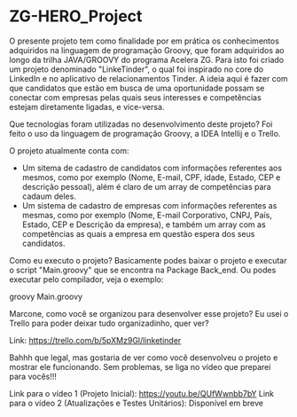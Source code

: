 # ZG-HERO_Project

O presente projeto tem como finalidade por em prática os conhecimentos adquiridos na linguagem de programação Groovy, que foram adquiridos ao longo da trilha JAVA/GROOVY
do programa Acelera ZG. Para isto foi criado um projeto denominado "LinkeTinder", o qual foi inspirado no core do LinkedIn e no aplicativo de relacionamentos Tinder.
A ideia aqui é fazer com que candidatos que estão em busca de uma oportunidade possam se conectar com empresas pelas quais seus interesses e competências estejam
diretamente ligadas, e vice-versa. 

Que tecnologias foram utilizadas no desenvolvimento deste projeto?
Foi feito o uso da linguagem de programação Groovy, a IDEA Intellij e o Trello.

O projeto atualmente conta com:
  - Um sitema de cadastro de candidatos com informações referentes aos mesmos, como por exemplo (Nome, E-mail, CPF, idade, Estado, CEP e descrição pessoal), além é claro de um 
    array de competências para cadaum deles.
  - Um sistema de cadastro de empresas com informações referentes as mesmas, como por exemplo (Nome, E-mail Corporativo, CNPJ, País, Estado, CEP e Descrição da empresa), e também um array com as
    competências as quais a empresa em questão espera dos seus candidatos.

Como eu executo o projeto?
Basicamente podes baixar o projeto e executar o script "Main.groovy" que se encontra na Package Back_end. Ou podes executar pelo compilador, veja o exemplo:

groovy Main.groovy

Marcone, como você se organizou para desenvolver esse projeto?
Eu usei o Trello para poder deixar tudo organizadinho, quer ver?

Link: https://trello.com/b/5pXMz9Gl/linketinder

Bahhh que legal, mas gostaria de ver como você desenvolveu o projeto e mostrar ele funcionando. Sem problemas, se liga no vídeo que preparei para vocês!!!

Link para o vídeo 1 (Projeto Inicial): https://youtu.be/QUfWwnbb7bY
Link para o vídeo 2 (Atualizações e Testes Unitários): Disponível em breve
